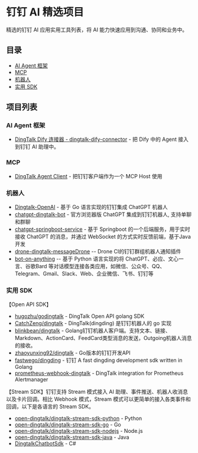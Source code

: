 # 钉钉 AI 精选项目

精选的钉钉 AI 应用实用工具列表，将 AI 能力快速应用到沟通、协同和业务中。

## 目录

- [AI Agent 框架](#ai-agent-框架)
- [MCP](#mcp)
- [机器人](#机器人)
- [实用 SDK](#实用-sdk)

## 项目列表


### AI Agent 框架

- [DingTalk Dify 连接器 - dingtalk-dify-connector](https://github.com/chzealot/dingtalk-dify-connector) - 把 Dify 中的 Agent 接入到钉钉 AI 助理中。

### MCP

- [DingTalk Agent Client](https://github.com/darrenyao/dingtalk-agent-client) - 把钉钉客户端作为一个 MCP Host 使用

### 机器人

- [Dingtalk-OpenAI](https://github.com/ConnectAI-E/Dingtalk-OpenAI) - 基于 Go 语言实现的钉钉集成 ChatGPT 机器人
- [chatgpt-dingtalk-bot](https://github.com/anyidea/chatgpt-dingtalk-bot) - 官方浏览器版 ChatGPT 集成到钉钉机器人, 支持单聊和群聊
- [chatgpt-springboot-service](https://github.com/zccbbg/chatgpt-springboot-service) - 基于 Springboot 的一个后端服务，用于实时接收 ChatGPT 的消息，并通过 WebSocket 的方式实时反馈前端，基于Java开发
- [drone-dingtalk-messageDrone](https://github.com/lddsb/drone-dingtalk-messageDrone) -- Drone CI的钉钉群组机器人通知插件
- [bot-on-anything](https://github.com/zhayujie/bot-on-anything) -- 基于 Python 语言实现的将 ChatGPT、必应、文心一言、谷歌Bard 等对话模型连接各类应用，如微信、公众号、QQ、Telegram、Gmail、Slack、Web、企业微信、飞书、钉钉等

### <span id="sdk">实用 SDK</span>

【Open API SDK】

- [hugozhu/godingtalk](https://github.com/hugozhu/godingtalk) - DingTalk Open API golang SDK
- [CatchZeng/dingtalk](https://github.com/CatchZeng/dingtalk) - DingTalk(dingding) 是钉钉机器人的 go 实现
- [blinkbean/dingtalk](https://github.com/blinkbean/dingtalk) - Golang钉钉机器人客户端。支持文本、链接、Markdown、ActionCard、FeedCard类型消息的发送，Outgoing机器人消息的接收。
- [zhaoyunxing92/dingtalk](https://github.com/zhaoyunxing92/dingtalk) - Go版本的钉钉开发API
- [fastwego/dingding](https://github.com/fastwego/dingding) - 钉钉 A fast dingding development sdk written in Golang
- [prometheus-webhook-dingtalk](https://github.com/timonwong/prometheus-webhook-dingtalk) - DingTalk integration for Prometheus Alertmanager

【Stream SDK】钉钉支持 Stream 模式接入 AI 助理、事件推送、机器人收消息以及卡片回调。相比 Webhook 模式，Stream 模式可以更简单的接入各类事件和回调，以下是各语言的 Stream SDK。

- [open-dingtalk/dingtalk-stream-sdk-python](https://github.com/open-dingtalk/dingtalk-stream-sdk-python) - Python
- [open-dingtalk/dingtalk-stream-sdk-go](https://github.com/open-dingtalk/dingtalk-stream-sdk-go) - Go
- [open-dingtalk/dingtalk-stream-sdk-nodejs](https://github.com/open-dingtalk/dingtalk-stream-sdk-nodejs) - Node.js
- [open-dingtalk/dingtalk-stream-sdk-java](https://github.com/open-dingtalk/dingtalk-stream-sdk-java) - Java
- [DingtalkChatbotSdk](https://github.com/yuzd/DingtalkChatbotSdk) - C#